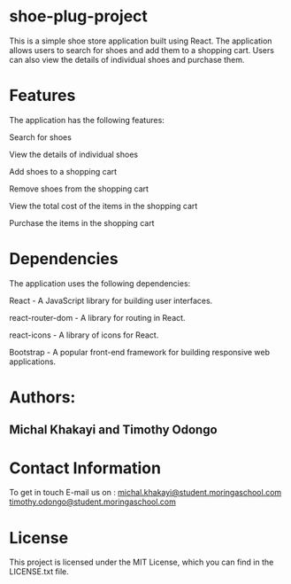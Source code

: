 # shoe-plug-project
This is a simple shoe store application built using React. The application allows users to search for shoes and add them to a shopping cart. Users can also view the details of individual shoes and purchase them.

# Features
The application has the following features:

Search for shoes

View the details of individual shoes

Add shoes to a shopping cart

Remove shoes from the shopping cart

View the total cost of the items in the shopping cart

Purchase the items in the shopping cart

# Dependencies
The application uses the following dependencies:

React - A JavaScript library for building user interfaces.

react-router-dom - A library for routing in React.

react-icons - A library of icons for React.

Bootstrap - A popular front-end framework for building responsive web applications.

# Authors:

## Michal Khakayi and Timothy Odongo

# Contact Information
To get in touch E-mail us on : 
michal.khakayi@student.moringaschool.com timothy.odongo@student.moringaschool.com


# License
This project is licensed under the MIT License,  which you can find in the LICENSE.txt file.





